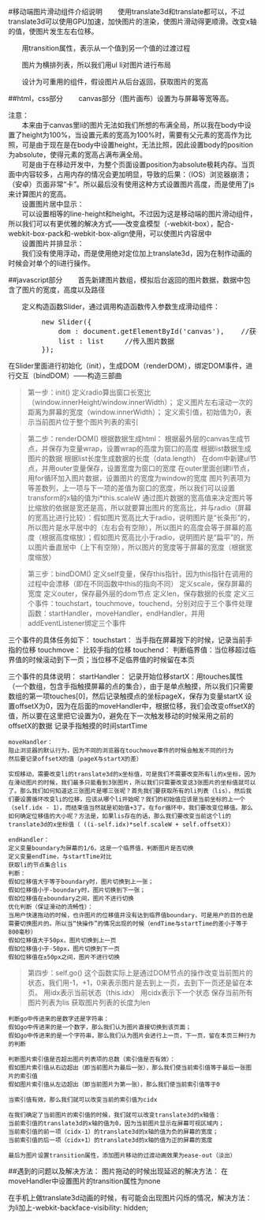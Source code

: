 #移动端图片滑动组件介绍说明
&#160; &#160; &#160; &#160;使用translate3d和translate都可以，不过translate3d可以使用GPU加速，加快图片的渲染，使图片滑动得更顺滑。改变x轴的值，使图片发生左右位移。

&#160; &#160; &#160; &#160;用transition属性，表示从一个值到另一个值的过渡过程

&#160; &#160; &#160; &#160;图片为横排列表，所以我们用ul li对图片进行布局

&#160; &#160; &#160; &#160;设计为可重用的组件，假设图片从后台返回，获取图片的宽高

##html，css部分
&#160; &#160; &#160; &#160;canvas部分（图片画布）设置为与屏幕等宽等高。

注意：  
&#160; &#160; &#160; &#160;本来由于canvas里li的图片无法如我们所想的布满全局，所以我在body中设置了height为100%，当设置元素的宽高为100%时，需要有父元素的宽高作为比照，可是由于现在是在body中设置height，无法比照，因此设置body的position为absolute，使得元素的宽高占满布满全局。  
&#160; &#160; &#160; &#160;可是由于在移动开发中，为整个页面设置position为absolute极耗内存。当页面中内容较多，占用内存的情况会更加明显，导致的后果：（IOS）浏览器崩溃；（安卓）页面非常“卡”。所以最后没有使用这种方式设置图片高度，而是使用了js来计算图片的宽高。  
&#160; &#160; &#160; &#160;设置图片居中显示：  
&#160; &#160; &#160; &#160;可以设置相等的line-height和height。不过因为这是移动端的图片滑动组件，所以我们可以有更优雅的解决方式——改变盒模型（-webkit-box），配合-webkit-box-pack和-webkit-box-align使用，可以使图片内容居中  
&#160; &#160; &#160; &#160;设置图片并排显示：  
&#160; &#160; &#160; &#160;我们没有使用浮动，而是使用绝对定位加上translate3d，因为在制作动画的时候会对单个的li进行操作。

##javascript部分
&#160; &#160; &#160; &#160;首先新建图片数组，模拟后台返回的图片数据，数据中包含了图片的宽度，高度以及路径

&#160; &#160; &#160; &#160;定义构造函数Slider，通过调用构造函数传入参数生成滑动组件：
<pre>
        new Slider({
            dom : document.getElementById('canvas'),    //获得dom引用
            list : list     //传入图片数据
        });
</pre>
在Slider里面进行初始化（init），生成DOM（renderDOM），绑定DOM事件，进行交互（bindDOM）——构造三部曲

>第一步：init()
    定义radio算出窗口长宽比（window.innerHeight/window.innerWidth）；
    定义图片左右滚动一次的距离为屏幕的宽度（window.innerWidth）；
    定义索引值，初始值为0，表示当前图片位于整个图片列表的索引

>第二步：renderDOM()
根据数据生成html：
    根据最外层的canvas生成节点，并保存为变量wrap，设置wrap的高度为窗口的高度
    根据list数据生成图片的数据
    根据list长度生成数据的长度（data.length）
    在dom中新建ul节点，并用outer变量保存，设置宽度为窗口的宽度
    在outer里面创建li节点，用for循环加入图片数据，设置图片的宽度为window的宽度
    图片列表项为等差数列，上一项与下一项的差值为窗口的宽度，所以我们可以设置transform的x轴的值为i*this.scaleW
    通过图片数据的宽高值来决定图片等比缩放的依据是宽还是高，所以就要算出图片的宽高比，并与radio（屏幕的宽高比进行比较）：假如图片宽高比大于radio，说明图片是“长条形”的，所以图片是水平居中的（左右会有空隙），所以图片的高度会等于屏幕的高度（根据高度缩放）；假如图片宽高比小于radio，说明图片是“扁平”的，所以图片垂直居中（上下有空隙），所以图片的宽度等于屏幕的宽度（根据宽度缩放）

>第三步：bindDOM()
    定义self变量，保存this指针。因为this指针在调用的过程中会漂移（即在不同函数中this的指向不同）
    定义scale，保存屏幕的宽度
    定义outer，保存最外层的dom节点
    定义len，保存数据的长度
    定义三个事件：touchstart，touchmove，touchend，分别对应于三个事件处理函数：startHandler，moveHandler，endHandler，并用addEventListener绑定三个事件

三个事件的具体任务如下：
    touchstart：
    当手指在屏幕按下的时候，记录当前手指的位移
    touchmove：
    比较手指的位移
    touchend：
    判断临界值：当位移超过临界值的时候滚动到下一页；当位移不足临界值的时候留在本页

三个事件的具体说明：
    startHandler：
    记录开始位移startX：用touches属性（一个数组，包含手指触摸屏幕的点的集合），由于是单点触摸，所以我们只需要数组的第一项touches[0]，然后记录触摸点的坐标pageX，保存为变量startX
    设置offsetX为0，因为在后面的moveHandler中，根据位移，我们会改变offsetX的值，所以要在这里把它设置为0，避免在下一次触发移动的时候采用之前的offsetX的数据
    记录手指触摸的时间startTime

    moveHandler：
    阻止浏览器的默认行为，因为不同的浏览器在touchmove事件的时候会触发不同的行为
    然后要记录offsetX的值（pageX与startX的差）

    实现移动，需要改变li的translate3d的x坐标值，可是我们不需要改变所有li的x坐标，因为在滑动图片的时候，我们最多只能看到3张图片，所以我们只需要改变这3张图片的坐标值就可以了。那么我们如何知道这三张图片是哪三张呢？首先我们要获取所有的li列表（lis），然后我们要设置循环改变li的位移，应该从哪个li开始呢？我们的初始值应该是当前坐标的上一个（self.idx - 1），而结束值当然就是初始值+3了。在for循环中，我们要改变位移值。那么如何确定位移值的大小呢？方法是，如果lis存在的话，那么我们要改变当前这个li的translate3d的x坐标值（ ((i-self.idx)*self.scaleW + self.offsetX)）

    endHandler：
    定义变量boundary为屏幕的1/6，这是一个临界值，判断图片是否切换
    定义变量endTime，与startTime对比
    获取li的节点集合lis
    判断：
    假如位移值大于等于boundary时，图片切换到上一张；
    假如位移值小于-boundary时，图片切换到下一张；
    假如位移值在±boundary之间，图片不进行切换
    优化判断（保证滑动的流畅性）：
    当用户快速拖动的时候，也许图片的位移值并没有达到临界值boundary，可是用户的目的也是需要切换图片的。所以当“快操作”的情况出现的时候（endTime与startTime的差小于等于800毫秒）
    假如位移值大于50px，图片切换到上一页
    假如位移值小于-50px，图片切换到下一页
    假如位移值在±50px之间，图片不进行切换

>第四步：self.go()
    这个函数实际上是通过DOM节点的操作改变当前图片的状态，我们用-1，+1，0来表示图片是去到上一页，去到下一页还是留在本页。
    用idx表示当前状态（this.idx）
    用cidx表示下一个状态
    保存当前所有图片列表为lis
    获取图片列表的长度为len

    判断go中传进来的是数字还是字符串：
    假如go中传进来的是一个数字，那么我们认为图片直接切换到该页面；
    假如go中传进来的是一个字符串，那么我们认为图片会进行上一页，下一页，留在本页三种行为的判断

    判断图片索引值是否超出图片列表项的总数（索引值是否有效）：
    假如图片索引值从右边超出（即当前图片为最后一张），那么我们使当前索引值等于最后一张图片的索引值
    假如图片索引值从左边超出（即当前图片为第一张），那么我们使当前索引值等于0

    当索引值有效，那么我们就可以改变当前的索引值为cidx

    在我们确定了当前图片的索引值的时候，我们就可以改变translate3d的x轴值：
    当前索引值的translate3d的x轴的值为0，因为当前图片显示在屏幕可视区域内；
    当前索引值的前一项（cidx-1）的translate3d的x轴的值为负的屏幕的宽度；
    当前索引值的后一项（cidx+1）的translate3d的x轴的值为正的屏幕的宽度

    最后为图片设置transition属性，添加图片移动的过渡动画效果为ease-out（淡出）

##遇到的问题以及解决方法：
图片拖动的时候出现延迟的解决方法：
在moveHandler中设置图片的transition属性为none

在手机上做translate3d动画的时候，有可能会出现图片闪烁的情况，解决方法：
为li加上-webkit-backface-visibility: hidden;
